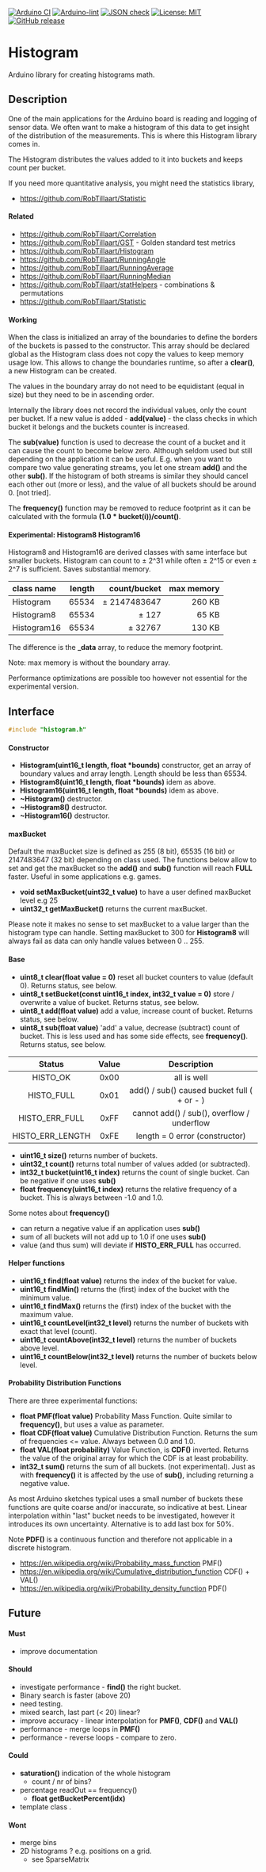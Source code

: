 
[![Arduino CI](https://github.com/RobTillaart/Histogram/workflows/Arduino%20CI/badge.svg)](https://github.com/marketplace/actions/arduino_ci)
[![Arduino-lint](https://github.com/RobTillaart/Histogram/actions/workflows/arduino-lint.yml/badge.svg)](https://github.com/RobTillaart/Histogram/actions/workflows/arduino-lint.yml)
[![JSON check](https://github.com/RobTillaart/Histogram/actions/workflows/jsoncheck.yml/badge.svg)](https://github.com/RobTillaart/Histogram/actions/workflows/jsoncheck.yml)
[![License: MIT](https://img.shields.io/badge/license-MIT-green.svg)](https://github.com/RobTillaart/Histogram/blob/master/LICENSE)
[![GitHub release](https://img.shields.io/github/release/RobTillaart/Histogram.svg?maxAge=3600)](https://github.com/RobTillaart/Histogram/releases)


# Histogram

Arduino library for creating histograms math.


## Description

One of the main applications for the Arduino board is reading and logging of sensor data.
We often want to make a histogram of this data to get insight of the distribution of the
measurements. This is where this Histogram library comes in.

The Histogram distributes the values added to it into buckets and keeps count per bucket.

If you need more quantitative analysis, you might need the statistics library, 
- https://github.com/RobTillaart/Statistic


#### Related

- https://github.com/RobTillaart/Correlation
- https://github.com/RobTillaart/GST - Golden standard test metrics
- https://github.com/RobTillaart/Histogram
- https://github.com/RobTillaart/RunningAngle
- https://github.com/RobTillaart/RunningAverage
- https://github.com/RobTillaart/RunningMedian
- https://github.com/RobTillaart/statHelpers - combinations & permutations
- https://github.com/RobTillaart/Statistic


#### Working

When the class is initialized an array of the boundaries to define the borders of the
buckets is passed to the constructor. This array should be declared global as the
Histogram class does not copy the values to keep memory usage low. This allows to change
the boundaries runtime, so after a **clear()**, a new Histogram can be created.

The values in the boundary array do not need to be equidistant (equal in size)
but they need to be in ascending order.

Internally the library does not record the individual values, only the count per bucket.
If a new value is added - **add(value)** - the class checks in which bucket it 
belongs and the buckets counter is increased.

The **sub(value)** function is used to decrease the count of a bucket and it can 
cause the count to become below zero.
Although seldom used but still depending on the application it can be useful. 
E.g. when you want to compare two value generating streams, you let 
one stream **add()** and the other **sub()**. If the histogram of both streams is 
similar they should cancel each other out (more or less), and the value of all buckets 
should be around 0. \[not tried\].

The **frequency()** function may be removed to reduce footprint as it can be calculated 
with the formula **(1.0 \* bucket(i))/count()**.


#### Experimental: Histogram8 Histogram16

Histogram8 and Histogram16 are derived classes with same interface but smaller buckets. 
Histogram can count to ± 2^31 while often ± 2^15 or even ± 2^7 is sufficient. 
Saves substantial memory.

|  class name   |  length  |  count/bucket  |  max memory  |
|:--------------|---------:|---------------:|-------------:|
|  Histogram    |   65534  |  ± 2147483647  |      260 KB  |
|  Histogram8   |   65534  |  ± 127         |       65 KB  |
|  Histogram16  |   65534  |  ± 32767       |      130 KB  |


The difference is the **\_data** array, to reduce the memory footprint.

Note: max memory is without the boundary array.

Performance optimizations are possible too however not essential for 
the experimental version.


## Interface 

```cpp
#include "histogram.h"
```

#### Constructor

- **Histogram(uint16_t length, float \*bounds)** constructor, get an array of boundary values and array length. 
Length should be less than 65534.
- **Histogram8(uint16_t length, float \*bounds)** idem as above.
- **Histogram16(uint16_t length, float \*bounds)** idem as above.
- **~Histogram()** destructor.
- **~Histogram8()** destructor.
- **~Histogram16()** destructor.


#### maxBucket

Default the maxBucket size is defined as 255 (8 bit), 65535 (16 bit) or
2147483647 (32 bit) depending on class used.
The functions below allow to set and get the maxBucket so the **add()** and
**sub()** function will reach **FULL** faster.
Useful in some applications e.g. games.

- **void setMaxBucket(uint32_t value)** to have a user defined maxBucket level e.g 25
- **uint32_t getMaxBucket()** returns the current maxBucket.

Please note it makes no sense to set maxBucket to a value larger than
the histogram type can handle. 
Setting maxBucket to 300 for **Histogram8** will always fail as data can only 
handle values between 0 .. 255.


#### Base

- **uint8_t clear(float value = 0)** reset all bucket counters to value (default 0).
Returns status, see below.
- **uint8_t setBucket(const uint16_t index, int32_t value = 0)** store / overwrite a value of bucket.
Returns status, see below.
- **uint8_t add(float value)** add a value, increase count of bucket.
Returns status, see below.
- **uint8_t sub(float value)** 'add' a value, decrease (subtract) count of bucket.
This is less used and has some side effects, see **frequency()**.
Returns status, see below.


|  Status            |  Value  | Description  |
|:------------------:|:-------:|:------------:|
|  HISTO_OK          |  0x00   |  all is well
|  HISTO_FULL        |  0x01   |  add() / sub() caused bucket full ( + or - )
|  HISTO_ERR_FULL    |  0xFF   |  cannot add() / sub(), overflow / underflow
|  HISTO_ERR_LENGTH  |  0xFE   |  length = 0 error (constructor)


- **uint16_t size()** returns number of buckets.
- **uint32_t count()** returns total number of values added (or subtracted).
- **int32_t bucket(uint16_t index)** returns the count of single bucket.
Can be negative if one uses **sub()**
- **float frequency(uint16_t index)** returns the relative frequency of a bucket.
This is always between -1.0 and 1.0.

Some notes about **frequency()** 
- can return a negative value if an application uses **sub()**
- sum of all buckets will not add up to 1.0 if one uses **sub()**
- value (and thus sum) will deviate if **HISTO_ERR_FULL** has occurred.


#### Helper functions

- **uint16_t find(float value)** returns the index of the bucket for value.
- **uint16_t findMin()** returns the (first) index of the bucket with the minimum value.
- **uint16_t findMax()** returns the (first) index of the bucket with the maximum value.
- **uint16_t countLevel(int32_t level)** returns the number of buckets with exact that level (count).
- **uint16_t countAbove(int32_t level)** returns the number of buckets above level.
- **uint16_t countBelow(int32_t level)** returns the number of buckets below level.


#### Probability Distribution Functions

There are three experimental functions:

- **float PMF(float value)** Probability Mass Function. 
Quite similar to **frequency()**, but uses a value as parameter.
- **float CDF(float value)** Cumulative Distribution Function. 
Returns the sum of frequencies <= value. Always between 0.0 and 1.0.
- **float VAL(float probability)** Value Function, is **CDF()** inverted. 
Returns the value of the original array for which the CDF is at least probability.
- **int32_t sum()** returns the sum of all buckets. (not experimental).
Just as with **frequency()** it is affected by the use of **sub()**,
including returning a negative value.                                                                     

As most Arduino sketches typical uses a small number of buckets these functions 
are quite coarse and/or inaccurate, so indicative at best.
Linear interpolation within "last" bucket needs to be investigated, however it
introduces its own uncertainty. Alternative is to add last box for 50%.

Note **PDF()** is a continuous function and therefore not applicable in a discrete histogram.


- https://en.wikipedia.org/wiki/Probability_mass_function  PMF()
- https://en.wikipedia.org/wiki/Cumulative_distribution_function CDF() + VAL()
- https://en.wikipedia.org/wiki/Probability_density_function  PDF()


## Future


#### Must

- improve documentation

#### Should

- investigate performance - **find()** the right bucket. 
 - Binary search is faster (above 20)
  - need testing.
  - mixed search, last part (< 20) linear?
- improve accuracy - linear interpolation for **PMF()**, **CDF()** and **VAL()**
- performance - merge loops in **PMF()**
- performance - reverse loops - compare to zero.


#### Could

- **saturation()** indication of the whole histogram
  - count / nr of bins?
- percentage readOut == frequency()
  - **float getBucketPercent(idx)**
- template class <bucketsizeType>.


#### Wont

- merge bins
- 2D histograms ? e.g. positions on a grid.
  - see SparseMatrix

